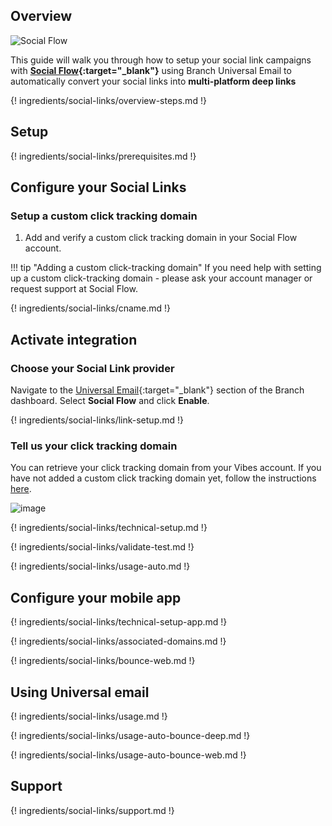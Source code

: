## Overview

![Social Flow](https://cdn.branch.io/branch-assets/email-providers/386574786681131050/socialflow-1542648339227.png)

This guide will walk you through how to setup your social link campaigns with **[Social Flow](https://socialflow.com){:target="\_blank"}** using Branch Universal Email to automatically convert your social links into **multi-platform deep links**

{! ingredients/social-links/overview-steps.md !}

## Setup

{! ingredients/social-links/prerequisites.md !}

## Configure your Social Links

### Setup a custom click tracking domain

1. Add and verify a custom click tracking domain in your Social Flow account.

!!! tip "Adding a custom click-tracking domain"
    If you need help with setting up a custom click-tracking domain - please ask your account manager or request support at Social Flow.

{! ingredients/social-links/cname.md !}

## Activate integration

### Choose your Social Link provider

Navigate to the [Universal Email](https://dashboard.branch.io/email){:target="\_blank"} section of the Branch dashboard. Select **Social Flow** and click **Enable**.

{! ingredients/social-links/link-setup.md !}

### Tell us your click tracking domain

You can retrieve your click tracking domain from your Vibes account. If you have not added a custom click tracking domain yet, follow the instructions [here](#setup-a-custom-click-tracking-domain).

![image](/img/pages/social-links/social-flow/setup-config.png)

{! ingredients/social-links/technical-setup.md !}

{! ingredients/social-links/validate-test.md !}

{! ingredients/social-links/usage-auto.md !}

## Configure your mobile app

{! ingredients/social-links/technical-setup-app.md !}

{! ingredients/social-links/associated-domains.md !}

{! ingredients/social-links/bounce-web.md !}

## Using Universal email

{! ingredients/social-links/usage.md !}

{! ingredients/social-links/usage-auto-bounce-deep.md !}

{! ingredients/social-links/usage-auto-bounce-web.md !}

## Support

{! ingredients/social-links/support.md !}
